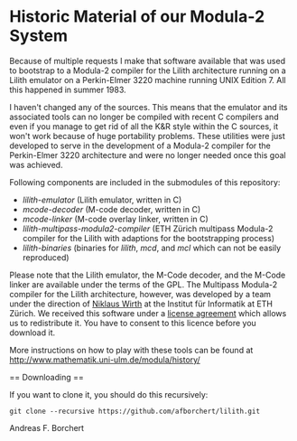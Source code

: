 # Historic Material of our Modula-2 System

Because of multiple requests I make that software available that was
used to bootstrap to a Modula-2 compiler for the Lilith architecture
running on a Lilith emulator on a Perkin-Elmer 3220 machine running UNIX
Edition 7. All this happened in summer 1983.

I haven't changed any of the sources. This means that the emulator and
its associated tools can no longer be compiled with recent C compilers
and even if you manage to get rid of all the K&R style within the C
sources, it won't work because of huge portability problems. These
utilities were just developed to serve in the development of a Modula-2
compiler for the Perkin-Elmer 3220 architecture and were no longer
needed once this goal was achieved.

Following components are included in the submodules of this
repository:

 * _lilith-emulator_ (Lilith emulator, written in C)
 * _mcode-decoder_ (M-code decoder, written in C)
 * _mcode-linker_ (M-code overlay linker, written in C)
 * _lilith-multipass-modula2-compiler_ (ETH Zürich multipass Modula-2 compiler for the Lilith with adaptions for the bootstrapping process)
 * _lilith-binaries_ (binaries for _lilith_, _mcd_, and _mcl_ which can not be easily reproduced)

Please note that the Lilith emulator, the M-Code decoder, and
the M-Code linker are available under the terms of the GPL.
The Multipass Modula-2 compiler for the Lilith architecture,
however, was developed by a team under the direction of [Niklaus
Wirth](https://inf.ethz.ch/personal/wirth/) at the Institut für
Informatik at ETH Zürich. We received this software under a
[license agreement](https://github.com/afborchert/lilith-multipass-modula2-compiler/blob/master/License-Agreement)
which allows us to redistribute it. You have to consent to this
licence before you download it.

More instructions on how to play with these tools can be found at
http://www.mathematik.uni-ulm.de/modula/history/

== Downloading ==

If you want to clone it, you should do this recursively:

```
git clone --recursive https://github.com/afborchert/lilith.git
```

Andreas F. Borchert
